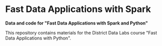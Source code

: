 # Fast Data Applications with Spark

**Data and code for "Fast Data Applications with Spark and Python"** 

This repository contains materials for the District Data Labs course "Fast Data Applications with Python". 
